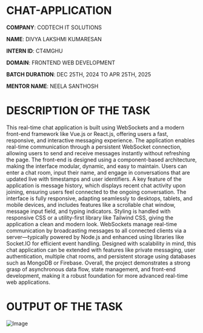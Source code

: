 # CHAT-APPLICATION

**COMPANY**: CODTECH IT SOLUTIONS

**NAME**: DIVYA LAKSHMI KUMARESAN

**INTERN ID**: CT4MGHU

**DOMAIN**: FRONTEND WEB DEVELOPMENT

**BATCH DURATION**: DEC 25TH, 2024 TO APR 25TH, 2025

**MENTOR NAME**: NEELA SANTHOSH

# DESCRIPTION OF THE TASK

This real-time chat application is built using WebSockets and a modern front-end framework like Vue.js or React.js, offering users a fast, responsive, and interactive messaging experience. The application enables real-time communication through a persistent WebSocket connection, allowing users to send and receive messages instantly without refreshing the page. The front-end is designed using a component-based architecture, making the interface modular, dynamic, and easy to maintain. Users can enter a chat room, input their name, and engage in conversations that are updated live with timestamps and user identifiers. A key feature of the application is message history, which displays recent chat activity upon joining, ensuring users feel connected to the ongoing conversation. The interface is fully responsive, adapting seamlessly to desktops, tablets, and mobile devices, and includes features like a scrollable chat window, message input field, and typing indicators. Styling is handled with responsive CSS or a utility-first library like Tailwind CSS, giving the application a clean and modern look. WebSockets manage real-time communication by broadcasting messages to all connected clients via a server—typically powered by Node.js and enhanced using libraries like Socket.IO for efficient event handling. Designed with scalability in mind, this chat application can be extended with features like private messaging, user authentication, multiple chat rooms, and persistent storage using databases such as MongoDB or Firebase. Overall, the project demonstrates a strong grasp of asynchronous data flow, state management, and front-end development, making it a robust foundation for more advanced real-time web applications.


# OUTPUT OF THE TASK

![Image](https://github.com/user-attachments/assets/14cc0a6b-b866-4ee4-a9cf-abfc1bea754f)

